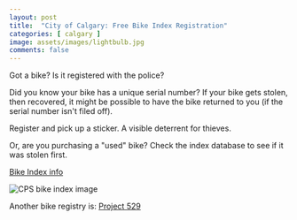 ```yaml
---
layout: post
title:  "City of Calgary: Free Bike Index Registration"
categories: [ calgary ]
image: assets/images/lightbulb.jpg
comments: false
---
```


Got a bike?  Is it registered with the police?

Did you know your bike has a unique serial number?  If your bike gets stolen, then recovered, it might be possible to have the bike returned to you (if the serial number isn't filed off).

Register and pick up a sticker.  A visible deterrent for thieves.

Or, are you purchasing a "used" bike?  Check the index database to see if it was stolen first.



[Bike Index info](https://www.calgary.ca/cps/public-services/bike-index.html)

![CPS bike index image](https://www.calgary.ca/cps/public-services/bike-index/_jcr_content/root/maincontentpar/responsivegrid/grid_layout/column-790317ce-5414-460c-ab1c-6c198c838ada0/image.img.jpeg/1593104546840/bike-index-graphic.jpeg)


Another bike registry is:
[Project 529](https://project529.com/garage)